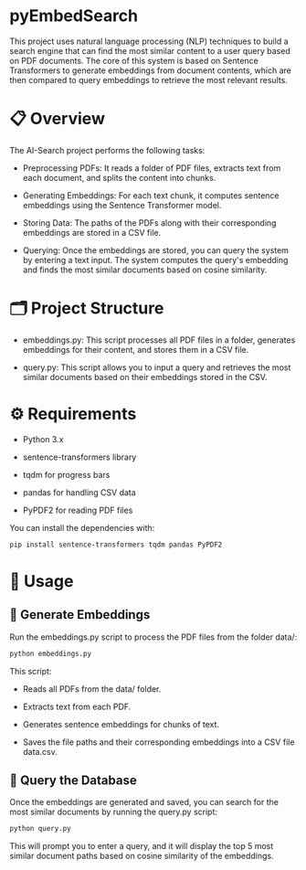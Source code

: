 # pyEmbedSearch

This project uses natural language processing (NLP) techniques to build a search engine that can find the most similar content to a user query based on PDF documents. The core of this system is based on Sentence Transformers to generate embeddings from document contents, which are then compared to query embeddings to retrieve the most relevant results.

# 📋 Overview

The AI-Search project performs the following tasks:

- Preprocessing PDFs: It reads a folder of PDF files, extracts text from each document, and splits the content into chunks.

- Generating Embeddings: For each text chunk, it computes sentence embeddings using the Sentence Transformer model. 

- Storing Data: The paths of the PDFs along with their corresponding embeddings are stored in a CSV file.

- Querying: Once the embeddings are stored, you can query the system by entering a text input. The system computes the query's embedding and finds the most similar documents based on cosine similarity.

# 🗂️ Project Structure ️

- embeddings.py: This script processes all PDF files in a folder, generates embeddings for their content, and stores them in a CSV file.

- query.py: This script allows you to input a query and retrieves the most similar documents based on their embeddings stored in the CSV.

# ⚙️ Requirements ️

- Python 3.x

- sentence-transformers library

- tqdm for progress bars

- pandas for handling CSV data

- PyPDF2 for reading PDF files

You can install the dependencies with:

```bash
pip install sentence-transformers tqdm pandas PyPDF2
```

# 🚀 Usage 

## 📄 Generate Embeddings 

Run the embeddings.py script to process the PDF files from the folder data/:

```bash
python embeddings.py
```

This script:

- Reads all PDFs from the data/ folder.

- Extracts text from each PDF.

- Generates sentence embeddings for chunks of text.

- Saves the file paths and their corresponding embeddings into a CSV file data.csv.

## 🔎 Query the Database 

Once the embeddings are generated and saved, you can search for the most similar documents by running the query.py script:

```bash
python query.py
```

This will prompt you to enter a query, and it will display the top 5 most similar document paths based on cosine similarity of the embeddings.
